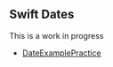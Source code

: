 ## Swift Dates

This is a work in progress

* [DateExamplePractice](/Swift%20Frameworks/Dates/DateExample_Practice/)